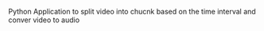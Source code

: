 Python Application to split video into chucnk based on the time interval and conver video to audio

